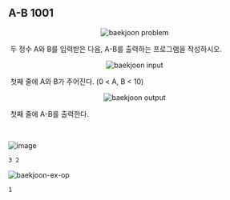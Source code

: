 ## A-B 1001

<p align="center">
  <img src="https://user-images.githubusercontent.com/76546167/145960503-58714af7-c6cd-4a89-8064-fdc213a0e744.PNG" 
alt="baekjoon problem" /></p>

&nbsp;두 정수 A와 B를 입력받은 다음, A-B를 출력하는 프로그램을 작성하시오.

<p align="center">
  <img src="https://user-images.githubusercontent.com/76546167/145960554-2792a951-dc7d-42bd-bc0a-d9ccf7891a97.PNG" 
alt="baekjoon input" /></p>

&nbsp;첫째 줄에 A와 B가 주어진다. (0 < A, B < 10)

<p align="center">
  <img src="https://user-images.githubusercontent.com/76546167/145960716-4c6c1514-9ad7-4e80-8083-954118b9f689.PNG" 
alt="baekjoon output" /></p>

&nbsp;첫째 줄에 A-B를 출력한다.

</br>

![image](https://user-images.githubusercontent.com/76546167/145961090-b47d9b82-39d2-46f2-bc69-4ad4858b1704.png)

```
3 2
```

![baekjoon-ex-op](https://user-images.githubusercontent.com/76546167/145961616-3b9d8b2d-2027-4834-bbaf-62792f46d203.PNG)

```
1
```
